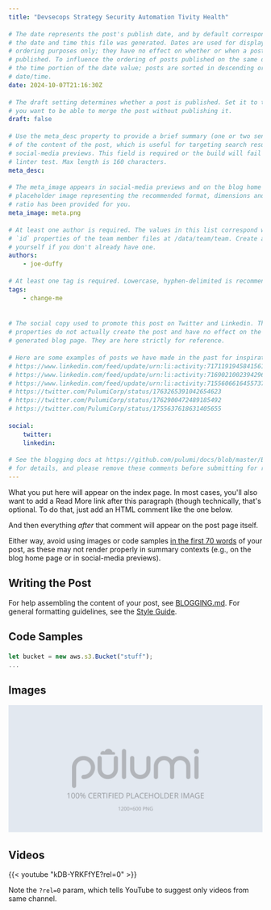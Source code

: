 ```yaml
---
title: "Devsecops Strategy Security Automation Tivity Health"

# The date represents the post's publish date, and by default corresponds with
# the date and time this file was generated. Dates are used for display and
# ordering purposes only; they have no effect on whether or when a post is
# published. To influence the ordering of posts published on the same date, use
# the time portion of the date value; posts are sorted in descending order by
# date/time.
date: 2024-10-07T21:16:30Z

# The draft setting determines whether a post is published. Set it to true if
# you want to be able to merge the post without publishing it.
draft: false

# Use the meta_desc property to provide a brief summary (one or two sentences)
# of the content of the post, which is useful for targeting search results or
# social-media previews. This field is required or the build will fail the
# linter test. Max length is 160 characters.
meta_desc:

# The meta_image appears in social-media previews and on the blog home page. A
# placeholder image representing the recommended format, dimensions and aspect
# ratio has been provided for you.
meta_image: meta.png

# At least one author is required. The values in this list correspond with the
# `id` properties of the team member files at /data/team/team. Create a file for
# yourself if you don't already have one.
authors:
    - joe-duffy

# At least one tag is required. Lowercase, hyphen-delimited is recommended.
tags:
    - change-me


# The social copy used to promote this post on Twitter and Linkedin. These
# properties do not actually create the post and have no effect on the
# generated blog page. They are here strictly for reference.

# Here are some examples of posts we have made in the past for inspiration:
# https://www.linkedin.com/feed/update/urn:li:activity:7171191945841561601
# https://www.linkedin.com/feed/update/urn:li:activity:7169021002394296320
# https://www.linkedin.com/feed/update/urn:li:activity:7155606616455737345
# https://twitter.com/PulumiCorp/status/1763265391042654623
# https://twitter.com/PulumiCorp/status/1762900472489185492
# https://twitter.com/PulumiCorp/status/1755637618631405655

social:
    twitter:
    linkedin:

# See the blogging docs at https://github.com/pulumi/docs/blob/master/BLOGGING.md
# for details, and please remove these comments before submitting for review.
---
```


What you put here will appear on the index page. In most cases, you'll also want to add a Read More link after this paragraph (though technically, that's optional. To do that, just add an HTML comment like the one below.

<!--more-->

And then everything _after_ that comment will appear on the post page itself.

Either way, avoid using images or code samples [in the first 70 words](https://gohugo.io/content-management/summaries/#automatic-summary-splitting) of your post, as these may not render properly in summary contexts (e.g., on the blog home page or in social-media previews).

## Writing the Post

For help assembling the content of your post, see [BLOGGING.md](https://github.com/pulumi/docs/blob/master/BLOGGING.md). For general formatting guidelines, see the [Style Guide](https://github.com/pulumi/docs/blob/master/STYLE-GUIDE.md).

## Code Samples

```typescript
let bucket = new aws.s3.Bucket("stuff");
...
```

## Images

![Placeholder Image](meta.png)

## Videos

{{< youtube "kDB-YRKFfYE?rel=0" >}}

Note the `?rel=0` param, which tells YouTube to suggest only videos from same channel.
